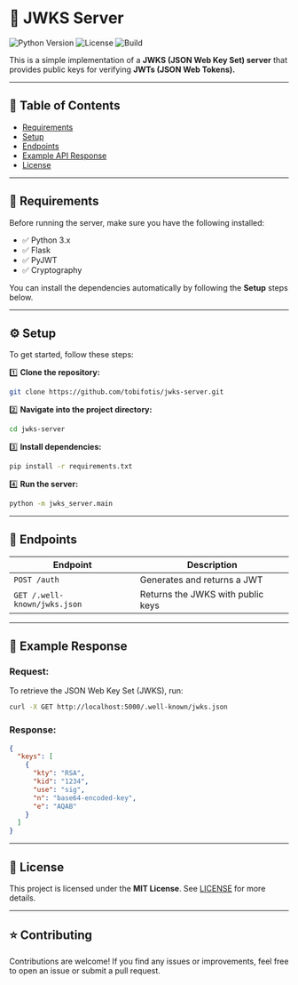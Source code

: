 # 📌 JWKS Server 
![Python Version](https://img.shields.io/badge/python-3.x-blue) 
![License](https://img.shields.io/github/license/yourusername/jwks-server) 
![Build](https://img.shields.io/github/actions/workflow/status/yourusername/jwks-server/ci.yml?branch=main) 

This is a simple implementation of a **JWKS (JSON Web Key Set) server** that provides public keys for verifying **JWTs (JSON Web Tokens).** 

--- 

## 📖 Table of Contents
- [Requirements](#requirements)
- [Setup](#setup)
- [Endpoints](#endpoints)
- [Example API Response](#example-api-response)
- [License](#license)

---

## 📌 Requirements

Before running the server, make sure you have the following installed:
- ✅ Python 3.x
- ✅ Flask
- ✅ PyJWT
- ✅ Cryptography

You can install the dependencies automatically by following the **Setup** steps below.

--- 

## ⚙️ Setup 
To get started, follow these steps: 

1️⃣ **Clone the repository:** 
```bash
git clone https://github.com/tobifotis/jwks-server.git
```
2️⃣ **Navigate into the project directory:** 
```bash 
cd jwks-server
```
3️⃣ **Install dependencies:** 
```bash 
pip install -r requirements.txt
```
4️⃣ **Run the server:** 
```bash 
python -m jwks_server.main
```

--- 

## 📡 Endpoints 
| **Endpoint** | **Description** | 
|--------------------------------------|-------------------------------------------| 
| `POST /auth` | Generates and returns a JWT | 
| `GET /.well-known/jwks.json` | Returns the JWKS with public keys | 

--- 

## 📌 Example Response 
### **Request:** 
To retrieve the JSON Web Key Set (JWKS), run: 
```bash 
curl -X GET http://localhost:5000/.well-known/jwks.json
```

### **Response:** 
```json 
{
  "keys": [
    {
      "kty": "RSA",
      "kid": "1234",
      "use": "sig",
      "n": "base64-encoded-key",
      "e": "AQAB"
    }
  ]
}
```

--- 

## 📝 License 
This project is licensed under the **MIT License**. See [LICENSE](LICENSE) for more details. 

--- 

## ⭐ Contributing 
Contributions are welcome! If you find any issues or improvements, feel free to open an issue or submit a pull request.
